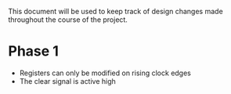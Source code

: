 This document will be used to keep track of design changes made throughout the course of the project.

# Phase 1
- Registers can only be modified on rising clock edges
- The clear signal is active high


